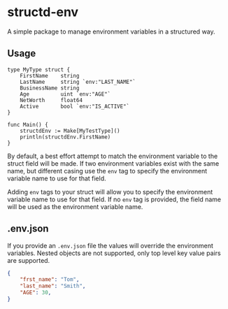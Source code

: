 # structd-env

A simple package to manage environment variables in a structured way.

## Usage

```
type MyType struct {
	FirstName    string
	LastName     string `env:"LAST_NAME"`
	BusinessName string
	Age          uint `env:"AGE"`
	NetWorth     float64
	Active       bool `env:"IS_ACTIVE"`
}

func Main() {
    structdEnv := Make[MyTestType]()
    println(structdEnv.FirstName)
}
```

By default, a best effort attempt to match the environment variable to the struct field will be made. If two environment variables exist with the same name, but different casing use the `env` tag 
to specify the environment variable name to use for that field.

Adding `env` tags to your struct will allow you to specify the environment variable name to use for that field. If no `env` tag is provided, the field name will be used as the environment variable name.


## .env.json

If you provide an `.env.json` file the values will override the environment variables. Nested objects are not supported, only top level key value pairs are supported.

```json
{
    "frst_name": "Tom",
    "last_name": "Smith",
    "AGE": 30,
}
```

